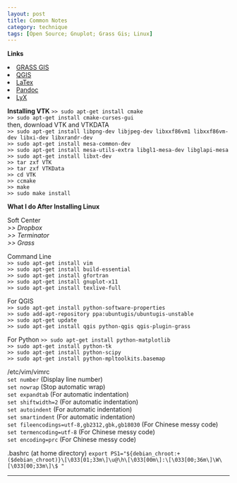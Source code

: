 ```yaml
---
layout: post
title: Common Notes
category: technique
tags: [Open Source; Gnuplot; Grass Gis; Linux]
---
```


**Links**

<li> <a href="https://grass.osgeo.org/" target="_blank">GRASS GIS</a> </li>
<li> <a href="http://www.qgis.org/en/site/" target="_blank">QGIS</a> </li>
<li> <a href="https://www.latex-project.org/" target="_blank">LaTex</a> </li>
<li> <a href="http://pandoc.org/" target="_blank">Pandoc</a> </li>
<li> <a href="https://www.lyx.org/" target="_blank">LyX</a> </li>

**Installing VTK**
`>> sudo apt-get install cmake`  
`>> sudo apt-get install cmake-curses-gui`  
then, download VTK and VTKDATA  
`>> sudo apt-get install libpng-dev libjpeg-dev libxxf86vm1 libxxf86vm-dev libxi-dev libxrandr-dev`  
`>> sudo apt-get install mesa-common-dev`  
`>> sudo apt-get install mesa-utils-extra libgl1-mesa-dev libglapi-mesa`  
`>> sudo apt-get install libxt-dev`  
`>> tar zxf VTK`  
`>> tar zxf VTKData`  
`>> cd VTK`  
`>> ccmake`  
`>> make`  
`>> sudo make install`  

**What I do After Installing Linux**

Soft Center  
*>> Dropbox*  
*>> Terminator*  
*>> Grass*  

Command Line  
`>> sudo apt-get install vim`  
`>> sudo apt-get install build-essential`  
`>> sudo apt-get install gfortran`  
`>> sudo apt-get install gnuplot-x11`   
`>> sudo apt-get install texlive-full`  

For QGIS  
`>> sudo apt-get install python-software-properties`   
`>> sudo add-apt-repository ppa:ubuntugis/ubuntugis-unstable`  
`>> sudo apt-get update`  
`>> sudo apt-get install qgis python-qgis qgis-plugin-grass`  

For Python
`>> sudo apt-get install python-matplotlib`  
`>> sudo apt-get install python-tk`  
`>> sudo apt-get install python-scipy`  
`>> sudo apt-get install python-mpltoolkits.basemap`  

 /etc/vim/vimrc  
`set number` (Display line number)   
`set nowrap` (Stop automatic wrap)  
`set expandtab` (For automatic indentation)  
`set shiftwidth=2` (For automatic indentation)  
`set autoindent` (For automatic indentation)   
`set smartindent` (For automatic indentation)  
`set fileencodings=utf-8,gb2312,gbk,gb18030` (For Chinese messy code)  
`set termencoding=utf-8` (For Chinese messy code)    
`set encoding=prc` (For Chinese messy code)    


.bashrc (at home directory)
`export PS1="${debian_chroot:+($debian_chroot)}\[\033[01;33m\]\u@\h\[\033[00m\]:\[\033[00;36m\]\W\[\033[00;33m\]\$ "`


---
